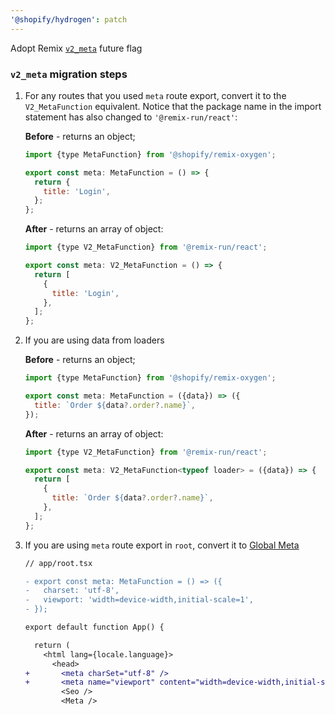 ```yaml
---
'@shopify/hydrogen': patch
---
```


Adopt Remix [`v2_meta`](https://remix.run/docs/en/main/route/meta#metav2) future flag

### `v2_meta` migration steps

1. For any routes that you used `meta` route export, convert it to the `V2_MetaFunction` equivalent. Notice that the package name in the import statement has also changed to `'@remix-run/react'`:

   **Before** - returns an object;

   ```jsx
   import {type MetaFunction} from '@shopify/remix-oxygen';

   export const meta: MetaFunction = () => {
     return {
       title: 'Login',
     };
   };
   ```

   **After** - returns an array of object:

   ```jsx
   import {type V2_MetaFunction} from '@remix-run/react';

   export const meta: V2_MetaFunction = () => {
     return [
       {
         title: 'Login',
       },
     ];
   };
   ```

2. If you are using data from loaders

   **Before** - returns an object;

   ```jsx
   import {type MetaFunction} from '@shopify/remix-oxygen';

   export const meta: MetaFunction = ({data}) => ({
     title: `Order ${data?.order?.name}`,
   });
   ```

   **After** - returns an array of object:

   ```jsx
   import {type V2_MetaFunction} from '@remix-run/react';

   export const meta: V2_MetaFunction<typeof loader> = ({data}) => {
     return [
       {
         title: `Order ${data?.order?.name}`,
       },
     ];
   };
   ```

3. If you are using `meta` route export in `root`, convert it to [Global Meta](https://remix.run/docs/en/main/route/meta#global-meta)

   ```diff
   // app/root.tsx

   - export const meta: MetaFunction = () => ({
   -   charset: 'utf-8',
   -   viewport: 'width=device-width,initial-scale=1',
   - });

   export default function App() {

     return (
       <html lang={locale.language}>
         <head>
   +       <meta charSet="utf-8" />
   +       <meta name="viewport" content="width=device-width,initial-scale=1" />
           <Seo />
           <Meta />
   ```
